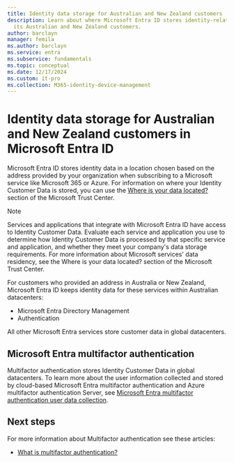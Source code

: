 ```yaml
---
title: Identity data storage for Australian and New Zealand customers
description: Learn about where Microsoft Entra ID stores identity-related data for
  its Australian and New Zealand customers.
author: barclayn
manager: femila
ms.author: barclayn
ms.service: entra
ms.subservice: fundamentals
ms.topic: conceptual
ms.date: 12/17/2024
ms.custom: it-pro
ms.collection: M365-identity-device-management
---
```


# Identity data storage for Australian and New Zealand customers in Microsoft Entra ID

Microsoft Entra ID stores identity data in a location chosen based on the address provided by your organization when subscribing to a Microsoft service like Microsoft 365 or Azure. For information on where your Identity Customer Data is stored, you can use the [Where is your data located?](https://www.microsoft.com/trustcenter/privacy/where-your-data-is-located) section of the Microsoft Trust Center.

> [!NOTE]
> Services and applications that integrate with Microsoft Entra ID have access to Identity Customer Data. Evaluate each service and application you use to determine how Identity Customer Data is processed by that specific service and application, and whether they meet your company's data storage requirements. For more information about Microsoft services' data residency, see the Where is your data located? section of the Microsoft Trust Center.

For customers who provided an address in Australia or New Zealand, Microsoft Entra ID keeps identity data for these services within Australian datacenters:
- Microsoft Entra Directory Management
- Authentication

All other Microsoft Entra services store customer data in global datacenters.

<a name='microsoft-azure-ad-multi-factor-authentication-mfa'></a>

## Microsoft Entra multifactor authentication

Multifactor authentication stores Identity Customer Data in global datacenters. To learn more about the user information collected and stored by cloud-based Microsoft Entra multifactor authentication and Azure multifactor authentication Server, see [Microsoft Entra multifactor authentication user data collection](~/identity/authentication/concept-mfa-data-residency.md).

## Next steps

For more information about Multifactor authentication see these articles:
- [What is multifactor authentication?](~/identity/authentication/concept-mfa-howitworks.md)